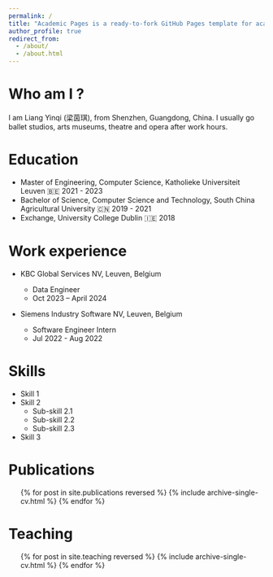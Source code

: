 ```yaml
---
permalink: /
title: "Academic Pages is a ready-to-fork GitHub Pages template for academic personal websites"
author_profile: true
redirect_from: 
  - /about/
  - /about.html
---
```

Who am I ?
======

I am Liang Yinqi (梁茵琪), from Shenzhen, Guangdong, China. I usually go ballet studios, arts museums, theatre and opera after work hours.

Education
======

* Master of Engineering, Computer Science, Katholieke Universiteit Leuven 🇧🇪 2021 - 2023
* Bachelor of Science, Computer Science and Technology, South China Agricultural University 🇨🇳 2019 - 2021
* Exchange, University College Dublin 🇮🇪 2018

Work experience
======
* KBC Global Services NV, Leuven, Belgium
  * Data Engineer
  * Oct 2023 – April 2024

* Siemens Industry Software NV, Leuven, Belgium
  * Software Engineer Intern
  * Jul 2022 - Aug 2022
  
Skills
======
* Skill 1
* Skill 2
  * Sub-skill 2.1
  * Sub-skill 2.2
  * Sub-skill 2.3
* Skill 3

Publications
======
  <ul>{% for post in site.publications reversed %}
    {% include archive-single-cv.html %}
  {% endfor %}</ul>
  
  
Teaching
======
  <ul>{% for post in site.teaching reversed %}
    {% include archive-single-cv.html %}
  {% endfor %}</ul>
  
